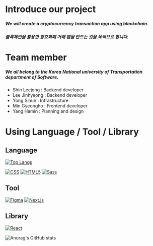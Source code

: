 Introduce our project
====
##### We will create a cryptocurrency transaction app using blockchain.
##### 블록체인을 활용한 암호화폐 거래 앱을 만드는 것을 목적으로 합니다.  

Team member 
====
##### We all belong to the Korea National university of Transportation department of Software.
- Shin Leejong : Backend developer
- Lee Jinhyeong : Backend developer
- Yong Sihun : Infrastructure
- Min Gyeongho : Frontend developer
- Yang Hamin : Planning and design

Using Language / Tool / Library
====
## Language 
[![Top Langs](https://github-readme-stats.vercel.app/api/top-langs/?username=anuraghazra&layout=compact)](https://github.com/anuraghazra/github-readme-stats)

[![CSS](https://img.shields.io/badge/CSS3-1572B6?style=flat-square&logo=CSS3&logoColor=white)]()
[![HTML5](https://img.shields.io/badge/HTML5-E34F26?style=flat-square&logo=HTML5&logoColor=white)]()
[![Sass](https://img.shields.io/badge/Sass-CC6699?style=flat-square&logo=Sass&logoColor=white)]()

## Tool
[![Figma](https://img.shields.io/badge/Figma-F24E1E?style=flat-square&logo=Figma&logoColor=white)]()
[![Next.js](https://img.shields.io/badge/Next.js-000000?style=flat-square&logo=Next.js&logoColor=white)]()

## Library
[![React](https://img.shields.io/badge/React-61DAFB?style=flat-square&logo=React&logoColor=white)]()



![Anurag's GitHub stats](https://github-readme-stats.vercel.app/api?username=anuraghazra&show_icons=true&theme=radical)

